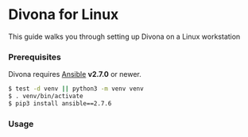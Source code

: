# Divona for Linux

This guide walks you through setting up Divona on a Linux workstation

### Prerequisites

Divona requires [Ansible](https://www.ansible.com) **v2.7.0** or newer.

```bash
$ test -d venv || python3 -m venv venv
$ . venv/bin/activate
$ pip3 install ansible==2.7.6
```

### Usage

